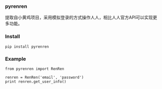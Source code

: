 ### pyrenren

提取自小黄鸡项目，采用模拟登录的方式操作人人，相比人人官方API可以实现更多功能。

### Install

`pip install pyrenren`

### Example

    from pyrenren import RenRen

    renren = RenRen('email', 'password')
    print renren.get_user_info()

